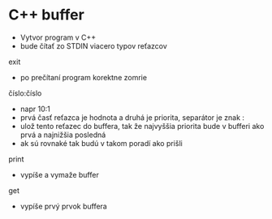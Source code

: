 # C++ buffer
- Vytvor program v C++
- bude čítať zo STDIN viacero typov reťazcov

exit

- po prečítaní program korektne zomrie

číslo:číslo

- napr 10:1
- prvá časť reťazca je hodnota a druhá je priorita, separátor je znak :
- ulož tento reťazec do buffera, tak že najvyššia priorita bude v bufferi ako prvá a najnižšia posledná
- ak sú rovnaké tak budú v takom poradí ako prišli

print

- vypíše a vymaže buffer

get

- vypíše prvý prvok buffera
